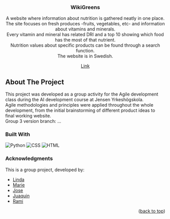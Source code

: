 <a id="readme-top"></a>

<!-- PROJECT LOGO -->
<br />
<div align="center">

<h3 align="center">WikiGreens</h3>

  <p align="center">
    A website where information about nutrition is gathered neatly in one place. <br>
    The site focuses on fresh produces -fruits, vegetables, etc- and information about vitamins and minerals. <br>
    Every vitamin and mineral has related DRI and a top 10 showing which food has the most of that nutrient. <br>
    Nutrition values about specific products can be found through a search function. <br>
    The website is in Swedish.
  </p>
  <a href="https://linf.pythonanywhere.com/" target="_blank">Link</a>
</div>


<!-- ABOUT THE PROJECT -->
## About The Project

This project was developed as a group activity for the Agile development class during the AI development course at Jensen Yrkeshögskola. <br>
Agile methodologies and principles were applied throughout the whole development, from the initial brainstorming of different product ideas to final working website. <br>
Group 3 version branch: ...




### Built With
 ![Python](https://img.shields.io/badge/-python-gold?logo=python)
 ![CSS](https://img.shields.io/badge/-css-darkred?logo=css3)
 ![HTML](https://img.shields.io/badge/-html-royalblue?logo=html5)
 

<!-- GETTING STARTED 
### Getting Started

<p align="right">(<a href="#readme-top">back to top</a>)</p>
-->

<!-- ACKNOWLEDGMENTS -->
### Acknowledgments

<p>
This is a group project, developed by:

* [Linda](https://github.com/Lindayh)
* [Marie](https://github.com/mariebayard)
* [Jose](https://github.com/oxenjose)
* [Juaquin](https://github.com/Julure)
* [Rami](https://github.com/Ramia128)

</p>
<p align="right">(<a href="#readme-top">back to top</a>)</p>
